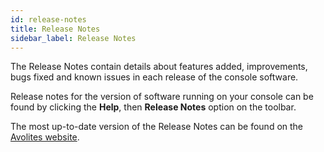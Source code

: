 ```yaml
---
id: release-notes
title: Release Notes
sidebar_label: Release Notes
---
```


The Release Notes contain details about features added, improvements,
bugs fixed and known issues in each release of the console software.

Release notes for the version of software running on your console can be
found by clicking the **Help**, then **Release Notes** option on the toolbar.

The most up-to-date version of the Release Notes can be found on the
[Avolites website](//avolites.com/software).


